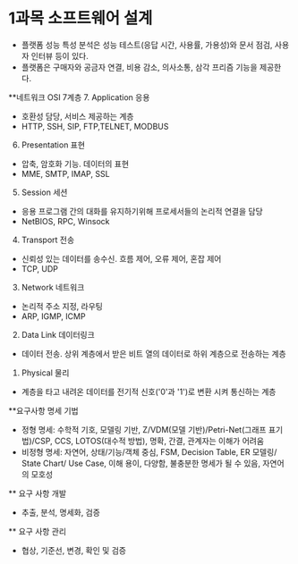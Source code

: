 # 1과목 소프트웨어 설계
- 플랫폼 성능 특성 분석은 성능 테스트(응답 시간, 사용률, 가용성)와 문서 점검, 사용자 인터뷰 등이 있다.
- 플랫폼은 구매자와 공금자 연결, 비용 감소, 의사소통, 삼각 프리즘 기능을 제공한다.

**네트워크 OSI 7계층
7. Application 응용
- 호환성 담당, 서비스 제공하는 계층
- HTTP, SSH, SIP, FTP,TELNET, MODBUS
6. Presentation 표현
- 압축, 암호화 기능. 데이터의 표현
- MME, SMTP, IMAP, SSL
5. Session 세션
- 응용 프로그램 간의 대화를 유지하기위해 프로세서들의 논리적 연결을 담당
- NetBIOS, RPC, Winsock
4. Transport 전송
- 신뢰성 있는 데이터를 송수신. 흐름 제어, 오류 제어, 혼잡 제어
- TCP, UDP
3. Network 네트워크
- 논리적 주소 지정, 라우팅
- ARP, IGMP, ICMP
2. Data Link 데이터링크
- 데이터 전송. 상위 계층에서 받은 비트 열의 데이터로 하위 계층으로 전송하는 계층
1. Physical 물리
- 계층을 타고 내려온 데이터를 전기적 신호('0'과 '1')로 변환 시켜 통신하는 계층

**요구사항 명세 기법
- 정형 명세: 수학적 기호, 모델링 기반, Z/VDM(모델 기반)/Petri-Net(그래프 표기법)/CSP, CCS, LOTOS(대수적 방법), 명확, 간결, 관계자는 이해가 어려움
- 비정형 명세: 자연어, 상태/기능/객체 중심, FSM, Decision Table, ER 모델링/ State Chart/ Use Case, 이해 용이, 다양함, 불충분한 명세가 될 수 있음, 자연어의 모호성

** 요구 사항 개발
- 추출, 분석, 명세화, 검증

** 요구 사항 관리
- 협상, 기준선, 변경, 확인 및 검증 